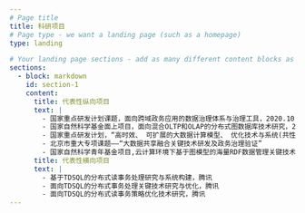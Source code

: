 ```yaml
---
# Page title
title: 科研项目
# Page type - we want a landing page (such as a homepage)
type: landing

# Your landing page sections - add as many different content blocks as you like
sections:
  - block: markdown
    id: section-1
    content:
      title: 代表性纵向项目
      text: |
        - 国家重点研发计划课题，面向跨域政务应用的数据治理体系与治理工具，2020.10-2023.9       
        - 国家自然科学基金面上项目，面向混合OLTP和OLAP的分布式图数据库技术研究，2020.01-2023.12
        - 国家重点研发计划，“高时效、 可扩展的大数据计算模型、 优化技术与系统(共性关键技术类)”
        - 北京市重大专项课题——“大数据共享融合关键技术研发及政务治理验证”
        - 国家自然科学青年基金项目,云计算环境下基于图模型的海量RDF数据管理关键技术研究， 2016.01-2018.12
      title: 代表性横向项目
      text: |
        - 基于TDSQL的分布式读事务处理研究与系统构建，腾讯
        - 面向TDSQL的分布式事务处理关键技术研究与优化，腾讯
        - 面向TDSQL的分布式读事务策略优化技术研究，腾讯
---
```

